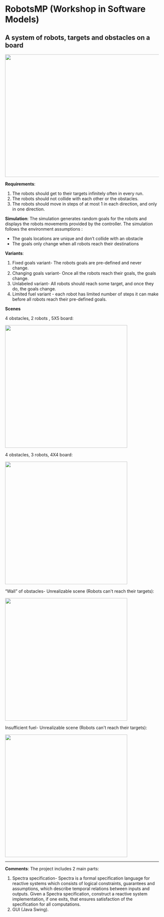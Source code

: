 # RobotsMP (Workshop in Software Models)
  ## A system of robots, targets and obstacles on a board
  
  <img src="https://github.com/nirgorentau/RobotsMP/blob/d7ce817b0245997a1d2f03d19aad47fce7a9a496/Simulator_details.PNG" width="600" height="400">

**Requirements**:
1. The robots should get to their targets infinitely often in every run.
2. The robots should not collide with each other or the obstacles.
3. The robots should move in steps of at most 1 in each direction, and only in one direction.

**Simulation**: 
The simulation generates random goals for the robots and displays the robots movements provided by the controller.
The simulation follows the environment assumptions : 
  - The goals locations are unique and don’t collide with an obstacle 
  - The goals only change when all robots reach their destinations 

**Variants**:
1. Fixed goals variant- The robots goals are pre-defined and never change.
2. Changing goals variant- Once all the robots reach their goals, the goals change.
3. Unlabeled variant- All robots should reach some target, and once they do, the goals change.
4. Limited fuel variant - each robot has limited number of steps it can make before all robots reach their pre-defined goals.

**Scenes**

4 obstacles, 2 robots , 5X5 board:

  <img src="https://github.com/nirgorentau/RobotsMP/blob/c591e5af770072d1e99b8d56a11d1e5c5f7dd206/Scene1.png" width="400" height="400">


4 obstacles, 3 robots, 4X4 board:

  <img src="https://github.com/nirgorentau/RobotsMP/blob/c591e5af770072d1e99b8d56a11d1e5c5f7dd206/Scene3.png" width="400" height="400">
  
  
“Wall” of obstacles- Unrealizable scene (Robots can't reach their targets): 
  
  <img src="https://github.com/nirgorentau/RobotsMP/blob/a5ae99d7b2e9409c0b6b60456217ca7955154286/Wall_Of_Obstacles.png" width="400" height="400">
  
  
Insufficient fuel- Unrealizable scene (Robots can't reach their targets):

  <img src="https://github.com/nirgorentau/RobotsMP/blob/35ee7151c8164e5c0a4ca6cca416ed16fdd29947/Limited_Fuel.png" width="400" height="400">


********************************************************************************************************************************************
**Comments**: 
The project includes 2 main parts:
1. Spectra specification- Spectra is a formal specification language for reactive systems which consists of logical constraints,
guarantees and assumptions, which describe temporal relations between inputs and outputs. Given a Spectra specification, construct a reactive
system implementation, if one exits, that ensures satisfaction of the specification for all computations.
2. GUI (Java Swing).

